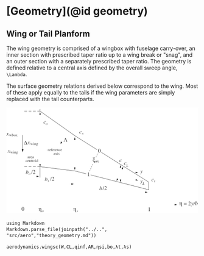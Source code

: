 # [Geometry](@id geometry)

## Wing or Tail Planform 

The wing geometry is comprised of a wingbox with fuselage carry-over, an inner section with prescribed taper ratio up to a wing break or "snag", and an outer section with a separately prescribed taper ratio. The geometry is defined relative to a central axis defined by the overall sweep angle, ``\Lambda``.

The surface geometry relations derived below correspond to the wing.
Most of these apply equally to the tails if the wing parameters are
simply replaced with the tail counterparts.

![Piecewise-linear wing or tail surface planform, with break at $\eta_s$ .](../assets/wingplan.png)


```@eval
using Markdown
Markdown.parse_file(joinpath("../..", "src/aero","theory_geometry.md"))
```

```@docs
aerodynamics.wingsc(W,CL,qinf,AR,ηsi,bo,λt,λs)
```